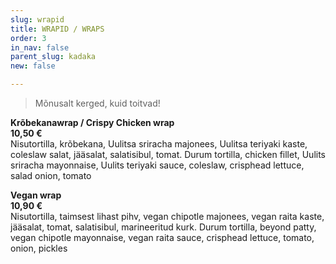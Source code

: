 ```yaml
---
slug: wrapid
title: WRAPID / WRAPS
order: 3
in_nav: false
parent_slug: kadaka
new: false

---
```

<div class="ellipsis"></div>

> Mõnusalt kerged, kuid toitvad!

<span class="spicy"></span> **Krõbekanawrap / Crispy Chicken wrap**  
**10,50 €**  
<span class="koostis">Nisutortilla, krõbekana, Uulitsa sriracha majonees, Uulitsa teriyaki kaste, coleslaw salat, jääsalat, salatisibul, tomat. Durum tortilla, chicken fillet, Uulits sriracha mayonnaise, Uulits teriyaki sauce, coleslaw, crisphead lettuce, salad onion, tomato</span>

<span class="special"></span>**Vegan wrap**  
**10,90 €**  
<span class="koostis">Nisutortilla, taimsest lihast pihv, vegan chipotle majonees, vegan raita kaste, jääsalat, tomat, salatisibul, marineeritud kurk. Durum tortilla, beyond patty, vegan chipotle mayonnaise, vegan raita sauce, crisphead lettuce, tomato, onion, pickles</span> <span class="vegan"></span>